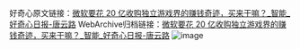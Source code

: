 好奇心原文链接：[微软要花 20 亿收购独立游戏界的赚钱奇迹，买来干嘛？_智能_好奇心日报-唐云路](https://www.qdaily.com/articles/2287.html)
WebArchive归档链接：[微软要花 20 亿收购独立游戏界的赚钱奇迹，买来干嘛？_智能_好奇心日报-唐云路](http://web.archive.org/web/20190623151006/https://www.qdaily.com/articles/2287.html)
![image](http://ww3.sinaimg.cn/large/007d5XDpgy1g3vc04yigqj30u02w04qp)
